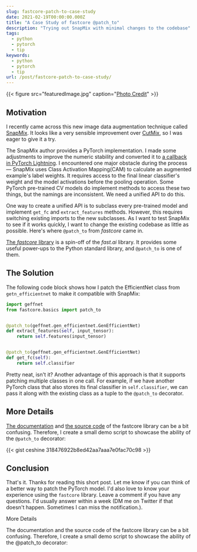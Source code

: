 ```yaml
---
slug: fastcore-patch-to-case-study
date: 2021-02-19T00:00:00.000Z
title: "A Case Study of fastcore @patch_to"
description: "Trying out SnapMix with minimal changes to the codebase"
tags:
  - python
  - pytorch
  - tip
keywords:
  - python
  - pytorch
  - tip
url: /post/fastcore-patch-to-case-study/
---
```


{{< figure src="featuredImage.jpg" caption="[Photo Credit](https://unsplash.com/photos/m9V4GFBJ-4g)" >}}

## Motivation

I recently came across this new image data augmentation technique called [SnapMix](https://arxiv.org/abs/2012.04846). It looks like a very sensible improvement over [CutMix](https://arxiv.org/abs/1905.04899), so I was eager to give it a try.

The SnapMix author provides a PyTorch implementation. I made some adjustments to improve the numeric stability and converted it to [a callback in PyTorch Lightning](https://github.com/veritable-tech/pytorch-lightning-spells/blob/7ea3de2beeafb98bf83fb0b643ac575a59707305/pytorch_lightning_spells/callbacks.py#L42). I encountered one major obstacle during the process — SnapMix uses Class Activation Mapping(CAM) to calculate an augmented example's label weights. It requires access to the final linear classifier's weight and the model activations before the pooling operation. Some PyTorch pre-trained CV models do implement methods to access these two things, but the namings are inconsistent. We need a unified API to do this.

One way to create a unified API is to subclass every pre-trained model and implement `get_fc` and `extract_features` methods. However, this requires switching existing imports to the new subclasses. As I want to test SnapMix to see if it works quickly, I want to change the existing codebase as little as possible. Here's where `@patch_to` from _fastcore_ came in.

[The _fastcore_ library](https://fastcore.fast.ai/) is a spin-off of the _fast.ai_ library. It provides some useful power-ups to the Python standard library, and `@patch_to` is one of them.

## The Solution

The following code block shows how I patch the EfficientNet class from `getn_efficientnet` to make it compatible with SnapMix:

```python
import geffnet
from fastcore.basics import patch_to


@patch_to(geffnet.gen_efficientnet.GenEfficientNet)
def extract_features(self, input_tensor):
    return self.features(input_tensor)


@patch_to(geffnet.gen_efficientnet.GenEfficientNet)
def get_fc(self):
    return self.classifier
```

Pretty neat, isn't it? Another advantage of this approach is that it supports patching multiple classes in one call. For example, if we have another PyTorch class that also stores its final classifier in `self.classifier`, we can pass it along with the existing class as a tuple to the `@patch_to` decorator.

## More Details

[The documentation](https://fastcore.fast.ai/basics.html#patch_to) and [the source code](https://github.com/fastai/fastcore/blob/875988a7ed359a3eb16fd2166bf8fb42b190881c/fastcore/basics.py#L762) of the fastcore library can be a bit confusing. Therefore, I create a small demo script to showcase the ability of the `@patch_to` decorator:

{{< gist ceshine 318476922b8ed42aa7aaa7e0fac70c98 >}}

## Conclusion

That's it. Thanks for reading this short post. Let me know if you can think of a better way to patch the PyTorch model. I'd also love to know your experience using the `fastcore` library. Leave a comment if you have any questions. I'd usually answer within a week (DM me on Twitter if that doesn't happen. Sometimes I can miss the notification.).

More Details

The documentation and the source code of the fastcore library can be a bit confusing. Therefore, I create a small demo script to showcase the ability of the @patch_to decorator:
